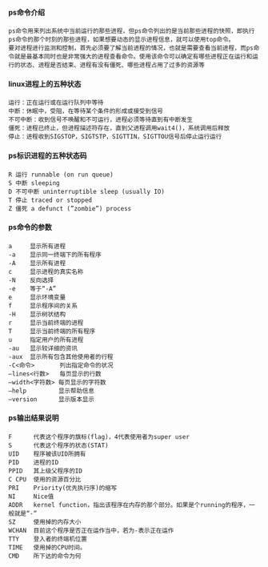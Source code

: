 #### ps命令介绍
	ps命令用来列出系统中当前运行的那些进程，但ps命令列出的是当前那些进程的快照，即执行ps命令的那个时刻的那些进程，如果想要动态的显示进程信息，就可以使用top命令。
	要对进程进行监测和控制，首先必须要了解当前进程的情况，也就是需要查看当前进程，而ps命令就是最基本同时也是非常强大的进程查看命令。使用该命令可以确定有哪些进程正在运行和运行的状态、进程是否结束、进程有没有僵死、哪些进程占用了过多的资源等

#### linux进程上的五种状态
	运行：正在运行或在运行队列中等待
	中断：休眠中，受阻，在等待某个条件的形成或接受到信号
	不可中断：收到信号不唤醒和不可运行，进程必须等待直到有中断发生
	僵死：进程已终止，但进程描述符存在，直到父进程调用wait4()，系统调用后释放
	停止：进程收到SIGSTOP，SIGTSTP，SIGTTIN，SIGTTOU信号后停止运行运行

#### ps标识进程的五种状态码
	R 运行 runnable (on run queue)
	S 中断 sleeping
	D 不可中断 uninterruptible sleep (usually IO)
	T 停止 traced or stopped
	Z 僵死 a defunct (”zombie”) process
	
#### ps命令的参数
	a     显示所有进程
	-a    显示同一终端下的所有程序
	-A    显示所有进程
	c     显示进程的真实名称
	-N    反向选择
	-e    等于“-A”
	e     显示环境变量
	f     显示程序间的关系
	-H    显示树状结构
	r     显示当前终端的进程
	T     显示当前终端的所有程序
	u     指定用户的所有进程
	-au   显示较详细的资讯
	-aux  显示所有包含其他使用者的行程
	-C<命令>       列出指定命令的状况
	–lines<行数>   每页显示的行数
	–width<字符数> 每页显示的字符数
	–help         显示帮助信息
	–version      显示版本显示

#### ps输出结果说明
	F      代表这个程序的旗标(flag)，4代表使用者为super user
	S      代表这个程序的状态(STAT)
	UID    程序被该UID所拥有
	PID    进程的ID
	PPID   其上级父程序的ID
	C CPU  使用的资源百分比
	PRI    Priority(优先执行序)的缩写
	NI     Nice值
	ADDR   kernel function，指出该程序在内存的那个部分。如果是个running的程序，一般就是“-“
	SZ     使用掉的内存大小
	WCHAN  目前这个程序是否正在运作当中，若为-表示正在运作
	TTY    登入者的终端机位置
	TIME   使用掉的CPU时间。
	CMD    所下达的命令为何


